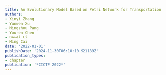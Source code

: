 ```yaml
---
title: An Evolutionary Model Based on Petri Network for Transportation Systems
authors:
- Xinyi Zhang
- Yunwen Xu
- Mingzhou Pang
- Youren Chen
- Dewei Li
- Ming Cai
date: '2022-01-01'
publishDate: '2024-11-30T06:10:10.921189Z'
publication_types:
- chapter
publication: '*CICTP 2022*'
---
```

